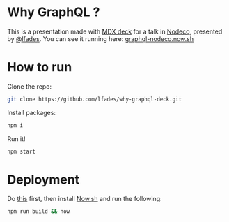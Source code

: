 # Why GraphQL ?

This is a presentation made with [MDX deck](https://github.com/jxnblk/mdx-deck) for a talk in [Nodeco](https://www.meetup.com/es-ES/node_co/), presented by [@lfades](https://github.com/lfades). You can see it running here: [graphql-nodeco.now.sh](https://graphql-nodeco.now.sh)

# How to run

Clone the repo:

```bash
git clone https://github.com/lfades/why-graphql-deck.git
```

Install packages:

```bash
npm i
```

Run it!

```bash
npm start
```

# Deployment

Do [this](https://github.com/pomber/code-surfer/issues/8#issuecomment-422095168) first, then install [Now.sh](https://zeit.co/download) and run the following:

```bash
npm run build && now
```
